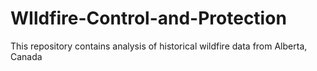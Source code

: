 # WIldfire-Control-and-Protection
This repository contains analysis of historical wildfire data from Alberta, Canada
